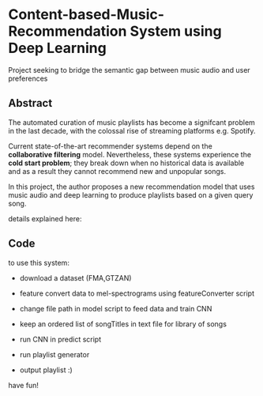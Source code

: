 # Content-based-Music-Recommendation System using Deep Learning
Project seeking to bridge the semantic gap between music audio and user preferences

## Abstract
The automated curation of music playlists has become a signifcant problem in the last decade, with the colossal rise of streaming platforms e.g. Spotify.

Current state-of-the-art recommender systems depend on the **collaborative filtering** model. 
Nevertheless, these systems experience the **cold start problem**; 
they break down when no historical
data is available and as a result they cannot recommend new and unpopular songs.


In this project, the author proposes a new recommendation model that uses music
audio and deep learning to produce playlists based on a given query song. 

details explained here:
## Code

to use this system:

- download a dataset (FMA,GTZAN)
- feature convert data to mel-spectrograms using featureConverter script
- change file path in model script to feed data and train CNN
- keep an ordered list of songTitles in text file for library of songs
- run CNN in predict script
- run playlist generator

- output playlist :)

have fun!


